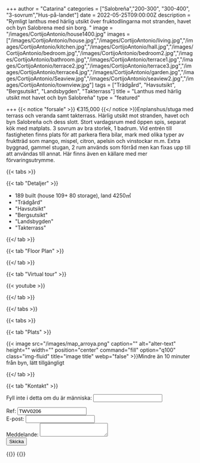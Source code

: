 +++
author = "Catarina"
categories = ["Salobreña","200-300", "300-400", "3-sovrum","Hus-på-landet"]
date = 2022-05-25T09:00:00Z
description = "Rymligt lanthus med härlig utsikt över fruktodlingarna mot stranden, havet och byn Salobrena med sin borg. "
image = "/images/CortijoAntonio/house1400.jpg"
images = ["/images/CortijoAntonio/house.jpg","/images/CortijoAntonio/living.jpg","/images/CortijoAntonio/kitchen.jpg","/images/CortijoAntonio/hall.jpg","/images/CortijoAntonio/bedroom.jpg","/images/CortijoAntonio/bedroom2.jpg","/images/CortijoAntonio/bathroom.jpg","/images/CortijoAntonio/terrace1.jpg","/images/CortijoAntonio/terrace2.jpg","/images/CortijoAntonio/terrace3.jpg","/images/CortijoAntonio/terrace4.jpg","/images/CortijoAntonio/garden.jpg","/images/CortijoAntonio/Seaview.jpg","/images/CortijoAntonio/seaview2.jpg","/images/CortijoAntonio/townview.jpg"]
tags = ["Trädgård", "Havsutsikt", "Bergsutsikt", "Landsbygden", "Takterrass"]
title = "Lanthus med härlig utsikt mot havet och byn Salobreña"
type = "featured"

+++
{{< notice "forsale" >}}
€315,000
{{</ notice >}}Enplanshus/stuga med terrass och veranda samt takterrass. Härlig utsikt mot stranden, havet och byn Salobreña och dess slott.
Stort vardagsrum med öppen spis, separat kök med matplats.
3 sovrum av bra storlek, 1 badrum.
Vid entrén till fastigheten finns plats för att parkera flera bilar, mark med olika typer av fruktträd som mango, mispel, citron, apelsin och vinstockar m.m.
Extra byggnad, gammel stugan, 2 rum används som förråd men kan fixas upp till att användas till annat. Här finns även en källare med mer förvaringsutrymme.

{{< tabs >}}

{{< tab "Detaljer" >}}

* 189 built (house 109+ 80 storage), land 4250&#x33A1;
* "Trädgård"
* "Havsutsikt"
* "Bergsutsikt"
* "Landsbygden"
* "Takterrass"

{{</ tab >}}

{{< tab "Floor Plan" >}}

{{</ tab >}}

{{< tab "Virtual tour" >}}

{{< youtube  >}}

{{</ tab >}}

{{</ tabs >}}

{{< tabs >}}

{{< tab "Plats" >}}

{{< image src="/images/map_arroya.png" caption="" alt="alter-text" height="" width="" position="center" command="fill" option="q100" class="img-fluid" title="image title" webp="false" >}}Mindre än 10 minuter från byn, lätt tillgängligt


{{</ tab >}}

{{< tab "Kontakt" >}}
<form name="propertyContact" method="POST" netlify-honeypot="bot-field" data-netlify="true">
<div class="form-group">
<p class="d-none"><label>Fyll inte i detta om du är människa: <input name="bot-field" /></label></p>
</div>
<div class="form-group">
<label>Ref: <input name="property-ref" class="form-control" value="TWV0206" readonly/></label>
</div>
<div class="form-group">
<label>E-post: <input type="text" class="form-control" name="email" /></label>
</div>
<div class="form-group">
<label>Meddelande: </label> <textarea name="message" class="form-control"></textarea>
</div>
<button type="submit" class="btn btn-primary">Skicka</button>
</form>
{{</ tab >}}
{{</ tabs >}}

